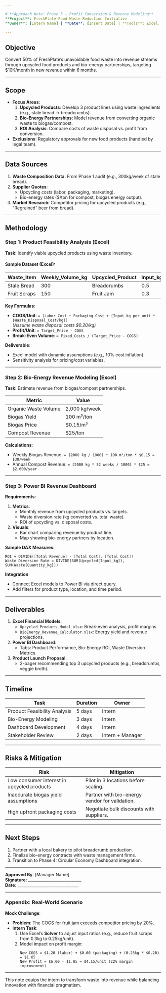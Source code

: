 ```yaml
---

# **Approach Note: Phase 3 – Profit Conversion & Revenue Modeling**  
**Project**: FreshPlate Food Waste Reduction Initiative  
**Owner**: [Intern Name] | **Date**: [Insert Date] | **Tools**: Excel, Power BI  

---
```


## **Objective**  
Convert 50% of FreshPlate’s unavoidable food waste into revenue streams through upcycled food products and bio-energy partnerships, targeting $10K/month in new revenue within 6 months.  

---

## **Scope**  
- **Focus Areas**:  
  1. **Upcycled Products**: Develop 3 product lines using waste ingredients (e.g., stale bread → breadcrumbs).  
  2. **Bio-Energy Partnerships**: Model revenue from converting organic waste to biogas/compost.  
  3. **ROI Analysis**: Compare costs of waste disposal vs. profit from conversion.  
- **Exclusions**: Regulatory approvals for new food products (handled by legal team).  

---

## **Data Sources**  
1. **Waste Composition Data**: From Phase 1 audit (e.g., 300kg/week of stale bread).  
2. **Supplier Quotes**:  
   - Upcycling costs (labor, packaging, marketing).  
   - Bio-energy rates ($/ton for compost, biogas energy output).  
3. **Market Research**: Competitor pricing for upcycled products (e.g., "Regrained" beer from bread).  

---

## **Methodology**  

### **Step 1: Product Feasibility Analysis (Excel)**  
**Task**: Identify viable upcycled products using waste inventory.  

#### **Sample Dataset (Excel)**:  
| Waste_Item   | Weekly_Volume_kg | Upcycled_Product | Input_kg_per_unit | Labor_Cost/unit | Packaging_Cost/unit | Target_Price/unit |  
|--------------|-------------------|-------------------|--------------------|-----------------|---------------------|--------------------|  
| Stale Bread  | 300               | Breadcrumbs       | 0.5                | $0.80           | $0.30               | $4.50              |  
| Fruit Scraps | 150               | Fruit Jam         | 0.3                | $1.20           | $0.60               | $6.00              |  

**Key Formulas**:  
- **COGS/Unit**: `= (Labor_Cost + Packaging_Cost + (Input_kg_per_unit * $Waste_Disposal_Cost/kg))`  
  *(Assume waste disposal costs $0.20/kg)*  
- **Profit/Unit**: `= Target_Price - COGS`  
- **Break-Even Volume**: `= Fixed_Costs / (Target_Price - COGS)`  

**Deliverable**:  
- Excel model with dynamic assumptions (e.g., 10% cost inflation).  
- Sensitivity analysis for pricing/cost variables.  

---

### **Step 2: Bio-Energy Revenue Modeling (Excel)**  
**Task**: Estimate revenue from biogas/compost partnerships.  

| Metric               | Value                     |  
|----------------------|---------------------------|  
| Organic Waste Volume | 2,000 kg/week             |  
| Biogas Yield         | 100 m³/ton                |  
| Biogas Price         | $0.15/m³                  |  
| Compost Revenue      | $25/ton                   |  

**Calculations**:  
- Weekly Biogas Revenue: `= (2000 kg / 1000) * 100 m³/ton * $0.15 = $30/week`  
- Annual Compost Revenue: `= (2000 kg * 52 weeks / 1000) * $25 = $2,600/year`  

---

### **Step 3: Power BI Revenue Dashboard**  
**Requirements**:  
1. **Metrics**:  
   - Monthly revenue from upcycled products vs. targets.  
   - Waste diversion rate (kg converted vs. total waste).  
   - ROI of upcycling vs. disposal costs.  
2. **Visuals**:  
   - Bar chart comparing revenue by product line.  
   - Map showing bio-energy partners by location.  

**Sample DAX Measures**:  
```  
ROI = DIVIDE([Total Revenue] - [Total Cost], [Total Cost])  
Waste Diversion Rate = DIVIDE(SUM(Upcycled[Input_kg]), SUM(Waste[Quantity_kg]))  
```  

**Integration**:  
- Connect Excel models to Power BI via direct query.  
- Add filters for product type, location, and time period.  

---

## **Deliverables**  
1. **Excel Financial Models**:  
   - `Upcycled_Products_Model.xlsx`: Break-even analysis, profit margins.  
   - `BioEnergy_Revenue_Calculator.xlsx`: Energy yield and revenue projections.  
2. **Power BI Dashboard**:  
   - Tabs: Product Performance, Bio-Energy ROI, Waste Diversion Metrics.  
3. **Product Launch Proposal**:  
   - 2-pager recommending top 3 upcycled products (e.g., breadcrumbs, veggie broth).  

---

## **Timeline**  
| Task                          | Duration | Owner       |  
|-------------------------------|----------|-------------|  
| Product Feasibility Analysis  | 5 days   | Intern      |  
| Bio-Energy Modeling           | 3 days   | Intern      |  
| Dashboard Development         | 4 days   | Intern      |  
| Stakeholder Review            | 2 days   | Intern + Manager |  

---

## **Risks & Mitigation**  
| Risk                                  | Mitigation                                  |  
|---------------------------------------|---------------------------------------------|  
| Low consumer interest in upcycled products | Pilot in 3 locations before scaling.      |  
| Inaccurate biogas yield assumptions   | Partner with bio-energy vendor for validation. |  
| High upfront packaging costs          | Negotiate bulk discounts with suppliers.   |  

---

## **Next Steps**  
1. Partner with a local bakery to pilot breadcrumb production.  
2. Finalize bio-energy contracts with waste management firms.  
3. Transition to Phase 4: Circular Economy Dashboard integration.  

---

**Approved By**: [Manager Name]  
**Signature**: ___________________________  
**Date**: _______________________________  

---

### **Appendix: Real-World Scenario**  
**Mock Challenge**:  
- **Problem**: The COGS for fruit jam exceeds competitor pricing by 20%.  
- **Intern Task**:  
  1. Use Excel’s **Solver** to adjust input ratios (e.g., reduce fruit scraps from 0.3kg to 0.25kg/unit).  
  2. Model impact on profit margin:  
     ```  
     New COGS = $1.20 (labor) + $0.60 (packaging) + (0.25kg * $0.20) = $1.85  
     New Profit = $6.00 - $1.85 = $4.15/unit (22% margin improvement)  
     ```  

---

This note equips the intern to transform waste into revenue while balancing innovation with financial pragmatism.
